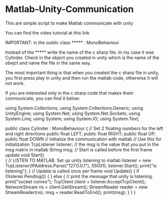 # Matlab-Unity-Communication
This are simple script to make Matlab communicate with unity

You can find the video tutorial at this link

IMPORTANT: in the oublic class ***** : MonoBehaviour

Instead of the ***** write the name of the c sharp file. In my case it was Cylinder. Check in the object you created in unity which is
the name of the obejct and name the file in the same way.

The most important thing is that when you created the c sharp file in unity, you first press play in unity and then run the matlab code,
otherwise it will not work.

If you are interested only in the c sharp code that makes them communicate, you can find it below:

using System.Collections;
using System.Collections.Generic;
using UnityEngine;
using System.Net;
using System.Net.Sockets;
using System.Linq;
using System;
using System.IO;
using System.Text;


public class Cylinder : MonoBehaviour
{    // Set 2 floating numbers for the left and right directions
public float LEFT;
public float RIGHT;
public float UP;
public float DOWN
// initialize the communication with matlab
// Use this for initialization
TcpListener listener;
// the msg is the value that you put in the msg matrix in matlab
String msg;
// Start is called before the first frame update
void Start()   
{ // LISTEN TO MATLAB. Set up unity listening to matlab
listener = new TcpListener(IPAddress.Parse("127.0.0.1"), 55001);
listener.Start();
print("is listening");
} // Update is called once per frame
void Update()
{
if (!listener.Pending())
{ } else
{ // print the message that unity is listening.
print("socket comes");
TcpClient client = listener.AcceptTcpClient();
NetworkStream ns = client.GetStream();
StreamReader reader = new StreamReader(ns);
msg = reader.ReadToEnd();
print(msg);
}
 }
 }
